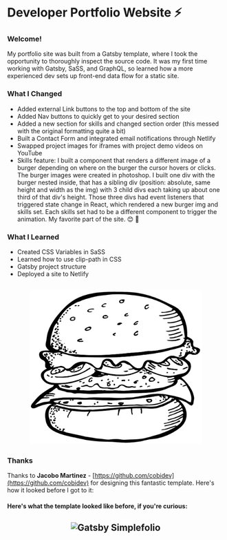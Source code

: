 # Developer Portfolio Website ⚡️

### Welcome!
My portfolio site was built from a Gatsby template, where I took the opportunity to thoroughly inspect the source code. It was my first time working with Gatsby, SaSS, and GraphQL, so learned how a more experienced dev sets up front-end data flow for a static site. 

### What I Changed
- Added external Link buttons to the top and bottom of the site
- Added Nav buttons to quickly get to your desired section
- Added a new section for skills and changed section order (this messed with the original formatting quite a bit)
- Built a Contact Form and integrated email notifications through Netlify
- Swapped project images for iframes with project demo videos on YouTube
- Skills feature: I built a component that renders a different image of a burger depending on where on the burger the cursor hovers or clicks. The burger images were created in photoshop. I built one div with the burger nested inside, that has a sibling div (position: absolute, same height and width as the img) with 3 child divs each taking up about one third of that div's height. Those three divs had event listeners that triggered state change in React, which rendered a new burger img and skills set. Each skills set had to be a different component to trigger the animation. My favorite part of the site. 😊 🍔


### What I Learned
- Created CSS Variables in SaSS
- Learned how to use clip-path in CSS
- Gatsby project structure
- Deployed a site to Netlify

<h2 align="center">
    <img src="https://github.com/KungoJung/dev-portfolio/blob/main/src/images/burger_blank.png?raw=true" alt="Burger" width="400px" />
    <br>
</h2>

### Thanks
Thanks to **Jacobo Martinez** - [https://github.com/cobidev](https://github.com/cobidev) for designing this fantastic template. Here's how it looked before I got to it:

#### Here's what the template looked like before, if you're curious:
<h2 align="center">
  <img src="https://github.com/cobidev/gatsby-simplefolio/blob/master/examples/example.gif" alt="Gatsby Simplefolio" width="600px" />
  <br>
</h2>
